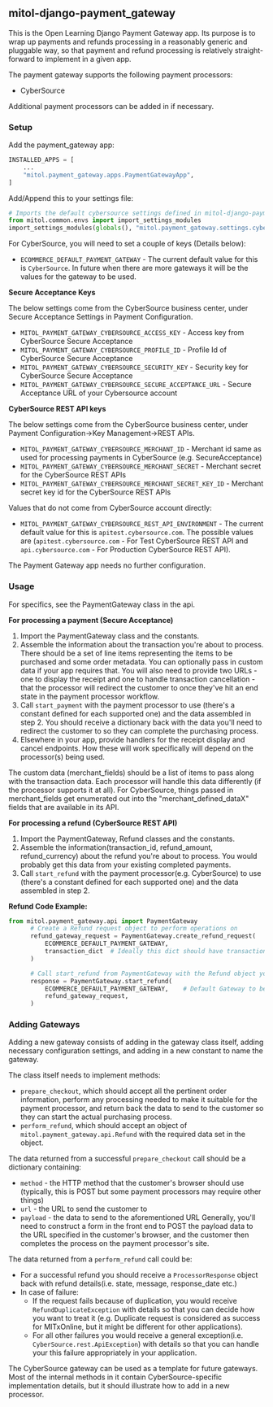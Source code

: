 mitol-django-payment_gateway
---

This is the Open Learning Django Payment Gateway app. Its purpose is to wrap up payments and refunds processing in a reasonably generic and pluggable way, so that payment and refund processing is relatively straight-forward to implement in a given app.

The payment gateway supports the following payment processors:
- CyberSource

Additional payment processors can be added in if necessary.

### Setup

Add the payment_gateway app:

```python
INSTALLED_APPS = [
    ...
    "mitol.payment_gateway.apps.PaymentGatewayApp",
]
```

Add/Append this to your settings file:
```python
# Imports the default cybersource settings defined in mitol-django-payment-gateway for CyberSource (There might be other gateways in future)
from mitol.common.envs import import_settings_modules
import_settings_modules(globals(), "mitol.payment_gateway.settings.cybersource")
```

For CyberSource, you will need to set a couple of keys (Details below):

- ```ECOMMERCE_DEFAULT_PAYMENT_GATEWAY``` - The current default value for this is `CyberSource`. In future when there are more gateways it will be the values for the gateway to be used.

**Secure Acceptance Keys**

The below settings come from the CyberSource business center, under Secure Acceptance Settings in Payment Configuration.

- ```MITOL_PAYMENT_GATEWAY_CYBERSOURCE_ACCESS_KEY``` - Access key from CyberSource Secure Acceptance
- ```MITOL_PAYMENT_GATEWAY_CYBERSOURCE_PROFILE_ID``` - Profile Id of CyberSource Secure Acceptance
- ```MITOL_PAYMENT_GATEWAY_CYBERSOURCE_SECURITY_KEY``` - Security key for CyberSource Secure Acceptance
- ```MITOL_PAYMENT_GATEWAY_CYBERSOURCE_SECURE_ACCEPTANCE_URL``` - Secure Acceptance URL of your Cybersource account

**CyberSource REST API keys**

The below settings come from the CyberSource business center, under Payment Configuration->Key Management->REST APIs.

- ```MITOL_PAYMENT_GATEWAY_CYBERSOURCE_MERCHANT_ID``` - Merchant id same as used for processing payments in CyberSource (e.g. SecureAcceptance)
- ```MITOL_PAYMENT_GATEWAY_CYBERSOURCE_MERCHANT_SECRET``` - Merchant secret for the CyberSource REST APIs
- ```MITOL_PAYMENT_GATEWAY_CYBERSOURCE_MERCHANT_SECRET_KEY_ID``` - Merchant secret key id for the CyberSource REST APIs

Values that do not come from CyberSource account directly:

- ```MITOL_PAYMENT_GATEWAY_CYBERSOURCE_REST_API_ENVIRONMENT``` - The current default value for this is `apitest.cybersource.com`. The possible values are (`apitest.cybersource.com` - For Test CyberSource REST API and `api.cybersource.com` - For Production CyberSource REST API).


The Payment Gateway app needs no further configuration.

### Usage

For specifics, see the PaymentGateway class in the api.

**For processing a payment (Secure Acceptance)**
1. Import the PaymentGateway class and the constants.
2. Assemble the information about the transaction you're about to process. There should be a set of line items representing the items to be purchased and some order metadata. You can optionally pass in custom data if your app requires that. You will also need to provide two URLs - one to display the receipt and one to handle transaction cancellation - that the processor will redirect the customer to once they've hit an end state in the payment processor workflow.
3. Call ``start_payment`` with the payment processor to use (there's a constant defined for each supported one) and the data assembled in step 2. You should receive a dictionary back with the data you'll need to redirect the customer to so they can complete the purchasing process.
4. Elsewhere in your app, provide handlers for the receipt display and cancel endpoints. How these will work specifically will depend on the processor(s) being used.

The custom data (merchant_fields) should be a list of items to pass along with the transaction data. Each processor will handle this data differently (if the processor supports it at all). For CyberSource, things passed in merchant_fields get enumerated out into the "merchant_defined_dataX" fields that are available in its API.

**For processing a refund (CyberSource REST API)**
1. Import the PaymentGateway, Refund classes and the constants.
2. Assemble the information(transaction_id, refund_amount, refund_currency) about the refund you're about to process. You would probably get this data from your existing completed payments.
3. Call ``start_refund`` with the payment processor(e.g. CyberSource) to use (there's a constant defined for each supported one) and the data assembled in step 2.

**Refund Code Example:**

```python
from mitol.payment_gateway.api import PaymentGateway
      # Create a Refund request object to perform operations on
      refund_gateway_request = PaymentGateway.create_refund_request(
          ECOMMERCE_DEFAULT_PAYMENT_GATEWAY,
          transaction_dict  # Ideally this dict should have transaction_id, req_amount, req_currency
      )

      # Call start_refund from PaymentGateway with the Refund object you just created above
      response = PaymentGateway.start_refund(
          ECOMMERCE_DEFAULT_PAYMENT_GATEWAY,    # Default Gateway to be used for processing e.g. CyberSource
          refund_gateway_request,
      )


```

### Adding Gateways

Adding a new gateway consists of adding in the gateway class itself, adding necessary configuration settings, and adding in a new constant to name the gateway.

The class itself needs to implement methods:
- ```prepare_checkout```, which should accept all the pertinent order information, perform any processing needed to make it suitable for the payment processor, and return back the data to send to the customer so they can start the actual purchasing process.
- ```perform_refund```, which should accept an object of `mitol.payment_gateway.api.Refund` with the required data set in the object.

The data returned from a successful ```prepare_checkout``` call should be a dictionary containing:
- ```method``` - the HTTP method that the customer's browser should use (typically, this is POST but some payment processors may require other things)
- ```url``` - the URL to send the customer to
- ```payload``` - the data to send to the aforementioned URL
Generally, you'll need to construct a form in the front end to POST the payload data to the URL specified in the customer's browser, and the customer then completes the process on the payment processor's site.


The data returned from a ```perform_refund``` call could be:

- For a successful refund you should receive a `ProcessorResponse` object back with refund details(i.e. state, message, response_date etc.)
- In case of failure:
    - If the request fails because of duplication, you would receive `RefundDuplicateException` with details so that you can decide how you want to treat it (e.g. Duplicate request is considered as success for MITxOnline, but it might be different for other applications).
    - For all other failures you would receive a general exception(i.e. `CyberSource.rest.ApiException`) with details so that you can handle your this failure appropriately in your application.


The CyberSource gateway can be used as a template for future gateways. Most of the internal methods in it contain CyberSource-specific implementation details, but it should illustrate how to add in a new processor.

